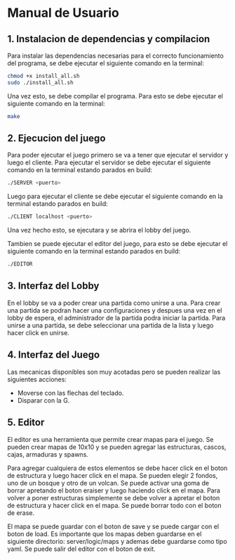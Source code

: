 # Manual de Usuario

## 1. Instalacion de dependencias y compilacion

Para instalar las dependencias necesarias para el correcto funcionamiento del programa, se debe ejecutar el siguiente comando en la terminal:

```bash
chmod +x install_all.sh
sudo ./install_all.sh
```

Una vez esto, se debe compilar el programa. Para esto se debe ejecutar el siguiente comando en la terminal:

```bash
make
```

## 2. Ejecucion del juego

Para poder ejecutar el juego primero se va a tener que ejecutar el servidor y luego el cliente. Para ejecutar el servidor se debe ejecutar el siguiente comando en la terminal estando parados en build:

```bash
./SERVER <puerto>
```

Luego para ejecutar el cliente se debe ejecutar el siguiente comando en la terminal estando parados en build:

```bash
./CLIENT localhost <puerto>
```

Una vez hecho esto, se ejecutara y se abrira el lobby del juego.

Tambien se puede ejecutar el editor del juego, para esto se debe ejecutar el siguiente comando en la terminal estando parados en build:

```bash
./EDITOR
```

## 3. Interfaz del Lobby

En el lobby se va a poder crear una partida como unirse a una. Para crear una partida se podran hacer una configuraciones y despues una vez en el lobby de espera, el administrador de la partida podra iniciar la partida. Para unirse a una partida, se debe seleccionar una partida de la lista y luego hacer click en unirse.

## 4. Interfaz del Juego

Las mecanicas disponibles son muy acotadas pero se pueden realizar las siguientes acciones:

- Moverse con las flechas del teclado.
- Disparar con la G.

## 5. Editor

El editor es una herramienta que permite crear mapas para el juego. Se pueden crear mapas de 10x10 y se pueden agregar las estructuras, cascos, cajas, armaduras y spawns.

Para agregar cualquiera de estos elementos se debe hacer click en el boton de estructura y luego hacer click en el mapa. Se pueden elegir 2 fondos, uno de un bosque y otro de un volcan. Se puede activar una goma de borrar apretando el boton eraiser y luego haciendo click en el mapa. Para volver a poner estructuras simplemente se debe volver a apretar el boton de estructura y hacer click en el mapa. Se puede borrar todo con el boton de erase.

El mapa se puede guardar con el boton de save y se puede cargar con el boton de load. Es importante que los mapas deben guardarse en el siguiente directorio: server/logic/maps y ademas debe guardarse como tipo yaml. Se puede salir del editor con el boton de exit.
